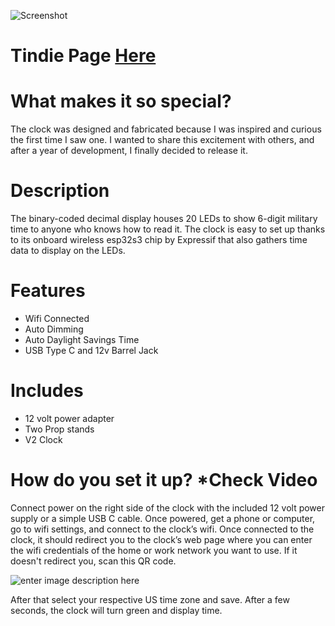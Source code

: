 ![Screenshot](20240510_195017.jpg)

# Tindie Page [Here](https://www.tindie.com/products/boredbuilder/binary-clock-v2)

# What makes it so special?
The clock was designed and fabricated because I was inspired and curious the first time I saw one. I wanted to share this excitement with others, and after a year of development, I finally decided to release it.

# Description
The binary-coded decimal display houses 20 LEDs to show 6-digit military time to anyone who knows how to read it. The clock is easy to set up thanks to its onboard wireless esp32s3 chip by Expressif that also gathers time data to display on the LEDs.

# Features
- Wifi Connected
- Auto Dimming 
- Auto Daylight Savings Time
- USB Type C and 12v Barrel Jack

# Includes
- 12 volt power adapter 
- Two Prop stands 
- V2 Clock

# How do you set it up? *Check Video
Connect power on the right side of the clock with the included 12 volt power supply or a simple USB C cable. Once powered, get a phone or computer, go to wifi settings, and connect to the clock’s wifi. Once connected to the clock, it should redirect you to the clock’s web page where you can enter the wifi credentials of the home or work network you want to use. 
If it doesn't redirect you, scan this QR code. 

![enter image description here](https://cloudconvert-files.s3.eu-central-1.amazonaws.com/58dac338-4fc1-4018-beea-02c4d77ecb08/qrcode%281%29.jpg?X-Amz-Algorithm=AWS4-HMAC-SHA256&X-Amz-Content-Sha256=UNSIGNED-PAYLOAD&X-Amz-Credential=AKIAI2WCZ54772T33JEQ%2F20240512%2Feu-central-1%2Fs3%2Faws4_request&X-Amz-Date=20240512T022531Z&X-Amz-Expires=86400&X-Amz-Signature=30000ee212ae252457458057f03beeea5fd9bb65d5a105ba9b132a36f88e9f4b&X-Amz-SignedHeaders=host&response-content-disposition=inline%3B%20filename%3D%22qrcode%281%29.jpg%22&response-content-type=image%2Fjpeg&x-id=GetObject "enter image title here")

After that select your respective US time zone and save. After a few seconds, the clock will turn green and display time.